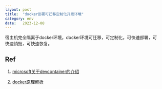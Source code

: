 ```yaml
---
layout: post
title:  "docker部署可迁移定制化开发环境"
category: env
date:   2023-12-08
---
```


宿主机完全隔离于docker环境，docker环境可迁移，可定制化，可快速部署，可快速销毁，可快速恢复。

## Ref

1. [microsoft关于devcontainer的介绍](https://learn.microsoft.com/zh-cn/training/modules/use-docker-container-dev-env-vs-code/1-introduction)

2. [docker原理解析](https://zhuanlan.zhihu.com/p/22382728)
